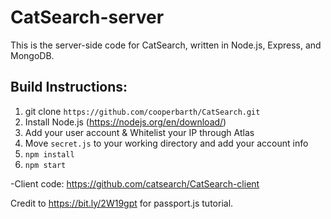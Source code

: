 # CatSearch-server
This is the server-side code for CatSearch, written in Node.js, Express, and MongoDB.


## Build Instructions:
1. git clone `https://github.com/cooperbarth/CatSearch.git`
2. Install Node.js (https://nodejs.org/en/download/)
3. Add your user account & Whitelist your IP through Atlas
4. Move `secret.js` to your working directory and add your account info
5. `npm install`
6. `npm start`

-Client code: https://github.com/catsearch/CatSearch-client

Credit to https://bit.ly/2W19gpt for passport.js tutorial.
